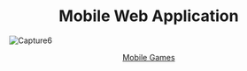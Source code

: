 <h1 align = 'center'>Mobile Web Application</h1>


![Capture6](https://user-images.githubusercontent.com/66279068/166520561-aeb4eacd-b5d7-4c20-9346-2f6a5fa91e10.PNG)

<section align = 'center'>
<a href = 'https://mobile-games.netlify.app/' target = '_blank'>Mobile Games</a>
</section>
